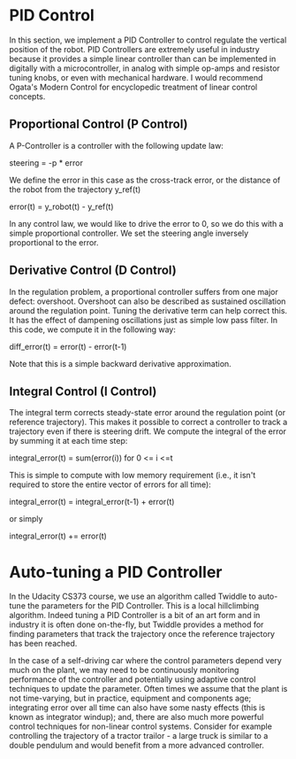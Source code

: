 # PID Control

In this section, we implement a PID Controller to control regulate the vertical position of the robot. PID Controllers are extremely useful in industry because it provides a simple linear controller than can be implemented in digitally with a microcontroller, in analog with simple op-amps and resistor tuning knobs, or even with mechanical hardware. I would recommend Ogata's Modern Control for encyclopedic treatment of linear control concepts.

## Proportional Control (P Control)
A P-Controller is a controller with the following update law:

steering = -p * error

We define the error in this case as the cross-track error, or the distance of the robot from the trajectory y_ref(t)

error(t) = y_robot(t) - y_ref(t)

In any control law, we would like to drive the error to 0, so we do this with a simple proportional controller. We set the steering angle inversely proportional to the error.

## Derivative Control (D Control)

In the regulation problem, a proportional controller suffers from one major defect: overshoot. Overshoot can also be described as sustained oscillation around the regulation point. Tuning the derivative term can help correct this. It has the effect of dampening oscillations just as simple low pass filter. In this code, we compute it in the following way:

diff_error(t) = error(t) - error(t-1)

Note that this is a simple backward derivative approximation.

## Integral Control (I Control)

The integral term corrects steady-state error around the regulation point (or reference trajectory). This makes it possible to correct a controller to track a trajectory even if there is steering drift. We compute the integral of the error by summing it at each time step:

integral_error(t) = sum(error(i)) for 0 <= i <=t

This is simple to compute with low memory requirement (i.e., it isn't required to store the entire vector of errors for all time):

integral_error(t) = integral_error(t-1) + error(t)

or simply

integral_error(t) += error(t)


# Auto-tuning a PID Controller

In the Udacity CS373 course, we use an algorithm called Twiddle to auto-tune the parameters for the PID Controller. This is a local hillclimbing algorithm. Indeed tuning a PID Controller is a bit of an art form and in industry it is often done on-the-fly, but Twiddle provides a method for finding parameters that track the trajectory once the reference trajectory has been reached.

In the case of a self-driving car where the control parameters depend very much on the plant, we may need to be continuously monitoring performance of the controller and potentially using adaptive control techniques to update the parameter. Often times we assume that the plant is not time-varying, but in practice, equipment and components age; integrating error over all time can also have some nasty effects (this is known as integrator windup); and, there are also much more powerful control techniques for non-linear control systems. Consider for example controlling the trajectory of a tractor trailor - a large truck is similar to a double pendulum and would benefit from a more advanced controller.
